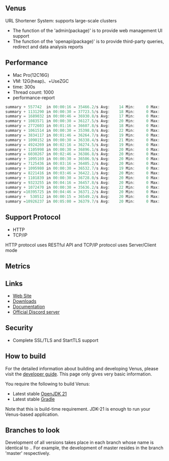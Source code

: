 ## Venus
URL Shortener System: supports large-scale clusters
- The function of the 'admin(package)' is to provide web management UI support
- The function of the 'openapi(package)' is to provide third-party queries, redirect and data analysis reports

## Performance
- Mac Pro(12C16G)
- VM: 12G(heap)、+UseZGC
- time: 300s
- Thread count: 1000
- performance-report
```java
summary + 557742  in 00:00:16 = 35466.2/s Avg:    14 Min:     0 Max:   142 Err:     0 (0.00%) Active: 1000 Started: 1000 Finished: 0
summary + 1131290 in 00:00:30 = 37723.5/s Avg:    18 Min:     0 Max:   195 Err:     0 (0.00%) Active: 1000 Started: 1000 Finished: 0
summary = 1689032 in 00:00:46 = 36930.8/s Avg:    17 Min:     0 Max:   195 Err:     0 (0.00%)
summary + 1083571 in 00:00:30 = 36127.5/s Avg:    20 Min:     0 Max:   185 Err:     0 (0.00%) Active: 1000 Started: 1000 Finished: 0
summary = 2772603 in 00:01:16 = 36607.8/s Avg:    18 Min:     0 Max:   195 Err:     0 (0.00%)
summary + 1061514 in 00:00:30 = 35398.0/s Avg:    22 Min:     0 Max:   255 Err:     0 (0.00%) Active: 1000 Started: 1000 Finished: 0
summary = 3834117 in 00:01:46 = 36264.7/s Avg:    19 Min:     0 Max:   255 Err:     0 (0.00%)
summary + 1090152 in 00:00:30 = 36338.4/s Avg:    21 Min:     0 Max:   228 Err:     0 (0.00%) Active: 1000 Started: 1000 Finished: 0
summary = 4924269 in 00:02:16 = 36274.5/s Avg:    19 Min:     0 Max:   255 Err:     0 (0.00%)
summary + 1105998 in 00:00:30 = 36896.1/s Avg:    20 Min:     0 Max:   253 Err:     0 (0.00%) Active: 1000 Started: 1000 Finished: 0
summary = 6030267 in 00:02:46 = 36386.8/s Avg:    20 Min:     0 Max:   255 Err:     0 (0.00%)
summary + 1095169 in 00:00:30 = 36506.9/s Avg:    20 Min:     0 Max:   237 Err:     0 (0.00%) Active: 1000 Started: 1000 Finished: 0
summary = 7125436 in 00:03:16 = 36405.2/s Avg:    20 Min:     0 Max:   255 Err:     0 (0.00%)
summary + 1095980 in 00:00:30 = 36532.7/s Avg:    19 Min:     0 Max:   188 Err:     0 (0.00%) Active: 1000 Started: 1000 Finished: 0
summary = 8221416 in 00:03:46 = 36422.1/s Avg:    20 Min:     0 Max:   255 Err:     0 (0.00%)
summary + 1101839 in 00:00:30 = 36728.0/s Avg:    20 Min:     0 Max:   267 Err:     0 (0.00%) Active: 1000 Started: 1000 Finished: 0
summary = 9323255 in 00:04:16 = 36457.8/s Avg:    20 Min:     0 Max:   267 Err:     0 (0.00%)
summary + 1072470 in 00:00:30 = 35636.2/s Avg:    22 Min:     0 Max:   263 Err:     0 (0.00%) Active: 1000 Started: 1000 Finished: 0
summary =10395725 in 00:04:46 = 36371.2/s Avg:    20 Min:     0 Max:   267 Err:     0 (0.00%)
summary +  530512 in 00:00:15 = 36549.2/s Avg:    20 Min:     0 Max:   192 Err:     0 (0.00%) Active: 0 Started: 1000 Finished: 1000
summary =10926237 in 00:05:00 = 36379.7/s Avg:    20 Min:     0 Max:   267 Err:     0 (0.00%)
```

## Support Protocol
- HTTP
- TCP/IP

HTTP protocol uses RESTful API and TCP/IP protocol uses Server/Client mode

## Metrics

## Links

* [Web Site]()
* [Downloads]()
* [Documentation]()
* [Official Discord server]()

## Security

- Complete SSL/TLS and StartTLS support

## How to build

For the detailed information about building and developing Venus, please visit the [developer guide](). This page only
gives very basic information.

You require the following to build Venus:

* Latest stable [OpenJDK 21](https://adoptium.net/)
* Latest stable [Gradle](https://docs.gradle.org/)

Note that this is build-time requirement. JDK-21 is enough to run your Venus-based application.

## Branches to look

Development of all versions takes place in each branch whose name is identical to <majorVersion>.<minorVersion>. For
example, the development of master resides in the branch 'master' respectively.
  

